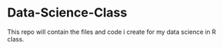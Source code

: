 # Data-Science-Class
This repo will contain the files and code i create for my data science in R class. 
